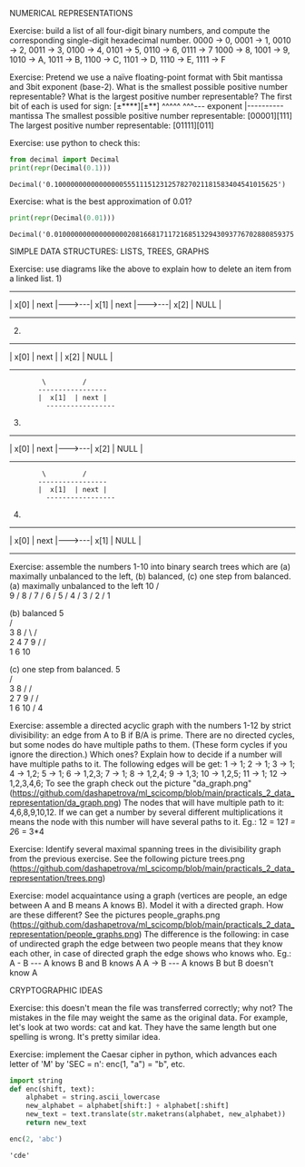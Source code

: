 NUMERICAL REPRESENTATIONS

Exercise: build a list of all four-digit binary numbers, and compute the corresponding single-digit hexadecimal number.
0000 -> 0, 0001 -> 1, 0010 -> 2, 0011 -> 3, 0100 -> 4, 0101 -> 5, 0110 -> 6, 0111 -> 7
1000 -> 8, 1001 -> 9, 1010 -> A, 1011 -> B, 1100 -> C, 1101 -> D, 1110 -> E, 1111 -> F

Exercise: Pretend we use a naïve floating-point format with 5bit mantissa and 3bit exponent (base-2).
What is the smallest possible positive number representable?
What is the largest positive number representable?
The first bit of each is used for sign:
	[±****][±**]
	 ^^^^^  ^^^--- exponent
	   |---------- mantissa
The smallest possible positive number representable: [00001][111]
The largest positive number representable: [01111][011]

Exercise: use python to check this:


```python
from decimal import Decimal
print(repr(Decimal(0.1)))
```

    Decimal('0.1000000000000000055511151231257827021181583404541015625')
    

Exercise: what is the best approximation of 0.01?


```python
print(repr(Decimal(0.01)))
```

    Decimal('0.01000000000000000020816681711721685132943093776702880859375')
    

SIMPLE DATA STRUCTURES: LISTS, TREES, GRAPHS

Exercise: use diagrams like the above to explain how to delete an item from a linked list.
1)
---------------       ---------------       ---------------
| x[0] | next |--->---| x[1] | next |--->---| x[2] | NULL | 
---------------       ---------------       ---------------
2)
---------------       ---------------
| x[0] | next |       | x[2] | NULL | 
---------------       ---------------
            \         /
           -----------------
           |  x[1]  | next |
	         -----------------
3)
---------------       ---------------
| x[0] | next |--->---| x[2] | NULL | 
---------------       ---------------
            \         /
           -----------------
           |  x[1]  | next |
	         -----------------
4)
---------------       ---------------
| x[0] | next |--->---| x[1] | NULL | 
---------------       ---------------

Exercise: assemble the numbers 1-10 into binary search trees which are (a) maximally unbalanced to the left, (b) balanced, (c) one step from balanced.
(a) maximally unbalanced to the left
                 10
                 /\
                9 
               /
              8
             /
            7
           /
          6
         /
        5
       /
      4
     /
    3
   /
  2
 /
1

(b) balanced
        5       
     /     \
    3       8
   / \     / \
  2   4   7   9
 /       /     \
1       6       10

(c) one step from balanced.
        5       
     /     \
    3       8
   /       / \
  2       7   9
 /       /     \
1       6       10
       /
      4
      
Exercise: assemble a directed acyclic graph with the numbers 1-12 by strict divisibility: an edge from A to B if B/A is prime.
There are no directed cycles, but some nodes do have multiple paths to them. (These form cycles if you ignore the direction.) Which ones?
Explain how to decide if a number will have multiple paths to it.
The following edges will be get:
1 -> 1; 2 -> 1; 3 -> 1; 4 -> 1,2; 5 -> 1; 6 -> 1,2,3; 7 -> 1; 8 -> 1,2,4; 9 -> 1,3; 10 -> 1,2,5; 11 -> 1; 12 -> 1,2,3,4,6;
To see the graph check out the picture "da_graph.png" (https://github.com/dashapetrova/ml_scicomp/blob/main/practicals_2_data_representation/da_graph.png)
The nodes that will have multiple path to it: 4,6,8,9,10,12.
If we can get a number by several different multiplications it means the node with this number will have several paths to it. Eg.: 12 = 12*1 = 2*6 = 3*4 

Exercise: Identify several maximal spanning trees in the divisibility graph from the previous exercise.
See the following picture trees.png (https://github.com/dashapetrova/ml_scicomp/blob/main/practicals_2_data_representation/trees.png)

Exercise: model acquaintance using a graph (vertices are people, an edge between A and B means A knows B). Model it with a directed graph. How are these different?
See the pictures people_graphs.png (https://github.com/dashapetrova/ml_scicomp/blob/main/practicals_2_data_representation/people_graphs.png)
The difference is the following: in case of undirected graph the edge between two people means that they know each other, in case of directed graph the edge shows who knows who.
Eg.: A - B --- A knows B and B knows A
A -> B --- A knows B but B doesn't know A

CRYPTOGRAPHIC IDEAS

Exercise: this doesn't mean the file was transferred correctly; why not?
The mistakes in the file may weight the same as the original data. For example, let's look at two words: cat and kat. They have the same length but one spelling is wrong. It's pretty similar idea.

Exercise: implement the Caesar cipher in python, which advances each letter of 'M' by 'SEC = n': enc(1, "a") = "b", etc.


```python
import string
def enc(shift, text):
    alphabet = string.ascii_lowercase
    new_alphabet = alphabet[shift:] + alphabet[:shift]
    new_text = text.translate(str.maketrans(alphabet, new_alphabet))
    return new_text
```


```python
enc(2, 'abc')
```




    'cde'


